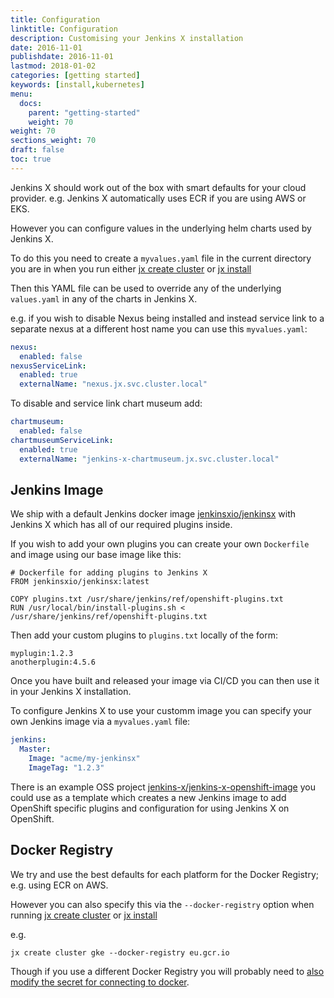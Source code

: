 ```yaml
---
title: Configuration
linktitle: Configuration
description: Customising your Jenkins X installation
date: 2016-11-01
publishdate: 2016-11-01
lastmod: 2018-01-02
categories: [getting started]
keywords: [install,kubernetes]
menu:
  docs:
    parent: "getting-started"
    weight: 70
weight: 70
sections_weight: 70
draft: false
toc: true
---
```


Jenkins X should work out of the box with smart defaults for your cloud provider. e.g. Jenkins X automatically uses ECR if you are using AWS or EKS.

However you can configure values in the underlying helm charts used by Jenkins X.

To do this you need to create a `myvalues.yaml` file in the current directory you are in when you run either [jx create cluster](/commands/jx_create_cluster) or [jx install](/commands/jx_install)

Then this YAML file can be used to override any of the underlying `values.yaml` in any of the charts in Jenkins X.

e.g. if you wish to disable Nexus being installed and instead service link to a separate nexus at a different host name you can use this `myvalues.yaml`:

```yaml
nexus:
  enabled: false
nexusServiceLink:
  enabled: true
  externalName: "nexus.jx.svc.cluster.local"
```

To disable and service link chart museum add:

```yaml
chartmuseum:
  enabled: false
chartmuseumServiceLink:
  enabled: true
  externalName: "jenkins-x-chartmuseum.jx.svc.cluster.local"
```

## Jenkins Image

We ship with a default Jenkins docker image [jenkinsxio/jenkinsx](https://hub.docker.com/r/jenkinsxio/jenkinsx/) with Jenkins X which has all of our required plugins inside. 

If you wish to add your own plugins you can create your own `Dockerfile` and image using our base image like this:

```
# Dockerfile for adding plugins to Jenkins X 
FROM jenkinsxio/jenkinsx:latest

COPY plugins.txt /usr/share/jenkins/ref/openshift-plugins.txt
RUN /usr/local/bin/install-plugins.sh < /usr/share/jenkins/ref/openshift-plugins.txt
```

Then add your custom plugins to `plugins.txt` locally of the form:

``` 
myplugin:1.2.3
anotherplugin:4.5.6
```

Once you have built and released your image via CI/CD you can then use it in your Jenkins X installation.

To configure Jenkins X to use your customm image you can specify your own Jenkins image via a `myvalues.yaml` file:
  
```yaml
jenkins:
  Master:
    Image: "acme/my-jenkinsx"
    ImageTag: "1.2.3"
```

There is an example OSS project [jenkins-x/jenkins-x-openshift-image](https://github.com/jenkins-x/jenkins-x-openshift-image) you could use as a template which creates a new Jenkins image to add OpenShift specific plugins and configuration for using Jenkins X on OpenShift.

## Docker Registry

We try and use the best defaults for each platform for the Docker Registry; e.g. using ECR on AWS. 

However you can also specify this via the `--docker-registry` option when running  [jx create cluster](/commands/jx_create_cluster) or [jx install](/commands/jx_install)

e.g.

``` 
jx create cluster gke --docker-registry eu.gcr.io
```   

Though if you use a different Docker Registry you will probably need to [also modify the secret for connecting to docker](/architecture/docker-registry/#update-the-config-json-secret).
